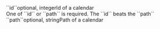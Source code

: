 <tr><td>``id``</td><td>optional, integer</td><td>Id of a calendar<br/>One of ``id`` or ``path`` is required. The ``id`` beats the ``path``</td><td></td><td></td></tr>
<tr><td>``path``</td><td>optional, string</td><td>Path of a calendar</td><td></td><td></td></tr>